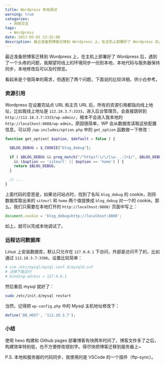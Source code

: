 ```yaml
---
title: Wordpress 本地调试
warning: true
categories:
  - 网络交互
tags:
  - Wordpress
date: 2017-05-01 23:25:00
description: 最近准备把博客迁移到 Wordpress 上，在主机上部署好了 Wordpress 后，遇到了一个头疼的问题，我期望将线上的环境同步一份到本地，本地代码与服务器保持同步，本地修改后可以及时预览。
---
```



最近准备把博客迁移到 Wordpress 上，在主机上部署好了 Wordpress 后，遇到了一个头疼的问题，我期望将线上的环境同步一份到本地，本地代码与服务器保持同步，本地修改后可以及时预览。

<!--more-->

看起来是个很简单的需求，但遇到了两个问题，下面说的比较详细，供小白参考。

### 资源引用

Wordpress 在设置完站点 URL 和主页 URL 后，所有的资源引用都指向线上地址，比如我线上地址是 `112.18.3.7:3333`，进入后台管理页，会直接跳转到 `http://112.18.3.7:3333/wp-admin/`，根本不会进入我本地的 `http://localhost:8888/wp-admin`，原因很简单，WP 会从数据库读取这些配置信息，可以将 `/wp-includes/option.php` 中的 `get_option` 函数做一下修改：

```php
function get_option( $option, $default = false ) {

  $BLOG_DEBUG = $_COOKIE["blog_debug"];　
  
  if ( $BLOG_DEBUG && preg_match("/^https?:\/\/[\w-_.:]+$/", $BLOG_DEBUG)
    && ($option == 'siteurl' || $option == 'home') ) {
    return $BLOG_DEBUG;
  }

  // ...
}
```

上面代码的意思是，如果访问站点时，找到了名叫 `blog_debug` 的 cookie，则将数据库取出来的 `siteurl` 和 `home` 两个值提换成 `blog_debug` 对一个的 cookie。那么，我们只需要在本地打开的 `http://localhost:8888/` 页面中写上：

```javascript
document.cookie = 'blog_debug=http://localhost:8888';
```

如上，就可以完成本地调试了。

### 远程访问数据库

Linux 上安装数据库，默认只允许在 `127.0.0.1` 下访问，外部是访问不了的，比如通过 `112.18.3.7:3306`，设置比较简单：

```bash
# vim /etc/mysql/mysql.conf.d/mysqld.cnf
# 注释下面这行
# binding-adress = 127.0.0.1
```

然后重启 mysql 就好了：

```bash
sudo /etc/init.d/mysql restart
```

当然，记得把 `wp-config.php` 中的 Mysql 主机地址修改下：

```php
define('DB_HOST', '112.18.3.7');
```

### 小结

使用 hexo 构建和 Github pages 部署博客有快两年时间了，博客文件多了之后，构建效率特别低，也不方便修改错别字。得尽快把博客迁移到服务器上~

P.S. 本地和服务器的代码同步，我使用的是 VSCode 的一个插件（ftp-sync）。